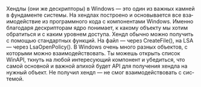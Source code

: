 Хен­длы (они же дес­крип­торы) в Windows — это один из важ­ных кам­ней в фун­дамен­те сис­темы. На хен­длах пос­тро­ено и осно­выва­ется 
все вза­имо­дей­ствие из прог­рам­мно­го кода с ком­понен­тами Windows. Имен­но бла­года­ря дес­крип­торам ядро понима­ет, к какому объ­екту
мы хотим обра­тить­ся и с каким уров­нем дос­тупа. Хендл обыч­но мож­но получить с помощью стан­дар­тных фун­кций.
На файл — через CreateFile(), на LSA — через LsaOpenPolicy(). В Windows очень мно­го раз­ных объ­ектов, с которы­ми 
мож­но вза­имо­дей­ство­вать. Ты можешь открыть спи­сок WinAPI, ткнуть на любой инте­ресу­ющий ком­понент и убе­дить­ся, 
что самой основной и важ­ной апи­хой будет API для получе­ния хен­дла на нуж­ный объ­ект. Не получил хендл — не смог вза­имо­дей­ство­вать с сис­темой.
